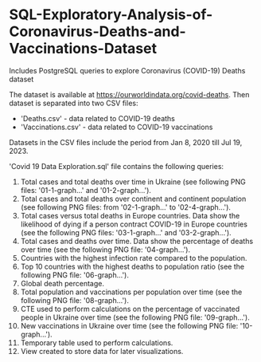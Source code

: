 # SQL-Exploratory-Analysis-of-Coronavirus-Deaths-and-Vaccinations-Dataset
Includes PostgreSQL queries to explore Coronavirus (COVID-19) Deaths dataset

The dataset is available at https://ourworldindata.org/covid-deaths.
Then dataset is separated into two CSV files: 
- 'Deaths.csv' - data related to COVID-19 deaths
- 'Vaccinations.csv' - data related to COVID-19 vaccinations

Datasets in the CSV files include the period from Jan 8, 2020 till Jul 19, 2023.

'Covid 19 Data Exploration.sql' file contains the following queries:

1. Total cases and total deaths over time in Ukraine (see following PNG files: '01-1-graph...' and '01-2-graph...').
2. Total cases and total deaths over continent and continent population (see following PNG files: from '02-1-graph...' to '02-4-graph...').
3. Total cases versus total deaths in Europe countries. Data show the likelihood of dying if a person contract COVID-19 in Europe countries (see the following PNG files: '03-1-graph...' and '03-2-graph...').
4. Total cases and deaths over time. Data show the percentage of deaths over time (see the following PNG file: '04-graph...').
5. Countries with the highest infection rate compared to the population.
6. Top 10 countries with the highest deaths to population ratio (see the following PNG file: '06-graph...').
7. Global death percentage.
8. Total population and vaccinations per population over time (see the following PNG file: '08-graph...').
9. CTE used to perform calculations on the percentage of vaccinated people in Ukraine over time (see the following PNG file: '09-graph...').
10. New vaccinations in Ukraine over time (see the following PNG file: '10-graph...').
11. Temporary table used to perform calculations.
12. View created to store data for later visualizations.

